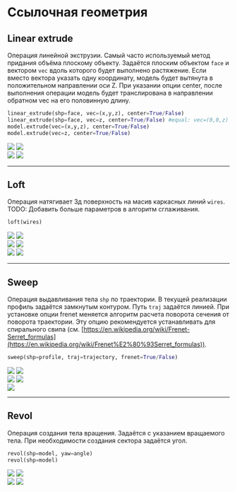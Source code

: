 # Ссылочная геометрия

## Linear extrude
Операция линейной экструзии. Самый часто используемый метод придания объёма плоскому объекту.
Задаётся плоским объектом `face` и вектором `vec` вдоль которого будет выполнено растяжение. Если вместо вектора указать одну координату, модель будет вытянута в положительном направлении оси Z.
При указании опции center, после выполнения операции модель будет транслирована в направлении обратном vec на его половинную длину.

```python
linear_extrude(shp=face, vec=(x,y,z), center=True/False)
linear_extrude(shp=face, vec=z, center=True/False) #equal: vec=(0,0,z)
model.extrude(vec=(x,y,z), center=True/False)
model.extrude(vec=z, center=True/False)
```
![](images/generic/extrude0.png)
![](images/generic/extrude1.png)  
![](images/generic/extrude2.png)
![](images/generic/extrude3.png)  

---
## Loft
Операция натягивает 3д поверхность на масив каркасных линий `wires`.  
TODO: Добавить больше параметров в алгоритм сглаживания.

```python
loft(wires)
```
![](images/generic/loft0.png)
![](images/generic/loft1.png)  
![](images/generic/loft2.png)
![](images/generic/loft3.png)  
![](images/generic/loft4.png)
![](images/generic/loft5.png)  

---
## Sweep
Операция выдавливания тела `shp` по траектории. В текущей реализации профиль задаётся замкнутым контуром. Путь `traj` задаётся линией. При установке опции frenet меняется алгоритм расчета поворота сечения от поворота траектории. Эту опцию рекомендуется устанавливать для спирального свипа (см. [https://en.wikipedia.org/wiki/Frenet-Serret_formulas](https://en.wikipedia.org/wiki/Frenet%E2%80%93Serret_formulas)).  
```python
sweep(shp=profile, traj=trajectory, frenet=True/False)
```
![](images/generic/sweep0.png)
![](images/generic/sweep1.png)  
![](images/generic/sweep2.png)
![](images/generic/sweep3.png)  
![](images/generic/sweep4.png)

---
## Revol
Операция создания тела вращения. Задаётся с указанием вращаемого тела. При необходимости создания сектора задаётся угол.
```python
revol(shp=model, yaw=angle)
revol(shp=model)
```
![](images/generic/revol0.png)
![](images/generic/revol1.png)  
![](images/generic/revol2.png)
![](images/generic/revol3.png)  
